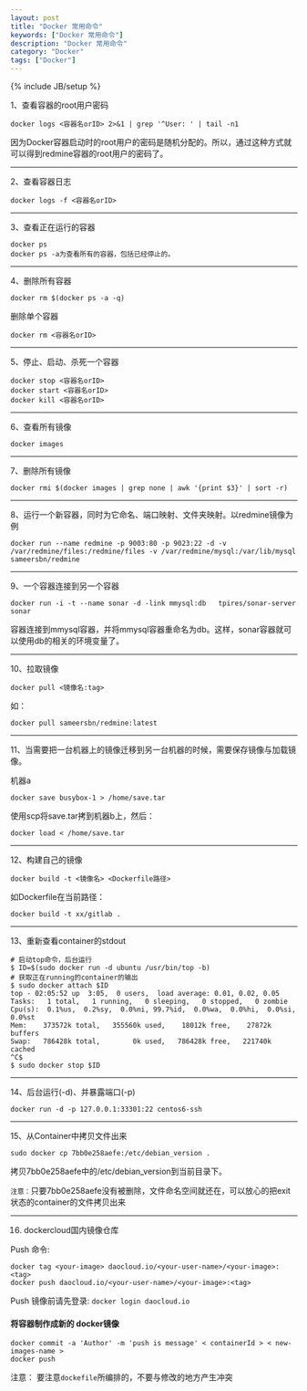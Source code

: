 ```yaml
---
layout: post
title: "Docker 常用命令"
keywords: ["Docker 常用命令"]
description: "Docker 常用命令"
category: "Docker"
tags: ["Docker"]
---
```

{% include JB/setup %}

1、查看容器的root用户密码

```
docker logs <容器名orID> 2>&1 | grep '^User: ' | tail -n1
```
因为Docker容器启动时的root用户的密码是随机分配的。所以，通过这种方式就可以得到redmine容器的root用户的密码了。

-----------------------
2、查看容器日志

```
docker logs -f <容器名orID>
```

-----------------------
3、查看正在运行的容器

```
docker ps
docker ps -a为查看所有的容器，包括已经停止的。
```

----------------------
4、删除所有容器

```
docker rm $(docker ps -a -q)
```
删除单个容器
```
docker rm <容器名orID>
```

------------------------
5、停止、启动、杀死一个容器

```
docker stop <容器名orID>
docker start <容器名orID>
docker kill <容器名orID>
```

-------------------------
6、查看所有镜像

```
docker images
```

-------------------------
7、删除所有镜像

```
docker rmi $(docker images | grep none | awk '{print $3}' | sort -r)
```

-------------------------
8、运行一个新容器，同时为它命名、端口映射、文件夹映射。以redmine镜像为例

```
docker run --name redmine -p 9003:80 -p 9023:22 -d -v /var/redmine/files:/redmine/files -v /var/redmine/mysql:/var/lib/mysql sameersbn/redmine
```

-------------------------
9、一个容器连接到另一个容器

```
docker run -i -t --name sonar -d -link mmysql:db   tpires/sonar-server
sonar
```
容器连接到mmysql容器，并将mmysql容器重命名为db。这样，sonar容器就可以使用db的相关的环境变量了。

-------------------------
10、拉取镜像

```
docker pull <镜像名:tag>
```
如：

```
docker pull sameersbn/redmine:latest
```

-------------------------
11、当需要把一台机器上的镜像迁移到另一台机器的时候，需要保存镜像与加载镜像。

机器a

```
docker save busybox-1 > /home/save.tar
```
使用scp将save.tar拷到机器b上，然后：

```
docker load < /home/save.tar
```

--------------------------
12、构建自己的镜像

```
docker build -t <镜像名> <Dockerfile路径>
```
如Dockerfile在当前路径：

```
docker build -t xx/gitlab .
```

--------------------------
13、重新查看container的stdout

```
# 启动top命令，后台运行
$ ID=$(sudo docker run -d ubuntu /usr/bin/top -b)
# 获取正在running的container的输出
$ sudo docker attach $ID
top - 02:05:52 up  3:05,  0 users,  load average: 0.01, 0.02, 0.05
Tasks:   1 total,   1 running,   0 sleeping,   0 stopped,   0 zombie
Cpu(s):  0.1%us,  0.2%sy,  0.0%ni, 99.7%id,  0.0%wa,  0.0%hi,  0.0%si,  0.0%st
Mem:    373572k total,   355560k used,    18012k free,    27872k buffers
Swap:   786428k total,        0k used,   786428k free,   221740k cached
^C$
$ sudo docker stop $ID
```

----------------------------
14、后台运行(-d)、并暴露端口(-p)

```
docker run -d -p 127.0.0.1:33301:22 centos6-ssh
```

----------------------------
15、从Container中拷贝文件出来

```
sudo docker cp 7bb0e258aefe:/etc/debian_version .
```
拷贝7bb0e258aefe中的/etc/debian_version到当前目录下。

`注意：`只要7bb0e258aefe没有被删除，文件命名空间就还在，可以放心的把exit状态的container的文件拷贝出来

----------------------------
16. dockercloud国内镜像仓库

Push 命令:

```
docker tag <your-image> daocloud.io/<your-user-name>/<your-image>:<tag>
docker push daocloud.io/<your-user-name>/<your-image>:<tag>
```
Push 镜像前请先登录: `docker login daocloud.io`



#### 将容器制作成新的 docker镜像

```
docker commit -a 'Author' -m 'push is message' < containerId > < new-images-name >
docker push 
```

注意： 要注意`dockefile`所编排的，不要与修改的地方产生冲突